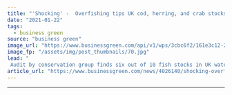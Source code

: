 ```yaml
---
title: "'Shocking' -  Overfishing tips UK cod, herring, and crab stocks into 'critical state'"
date: "2021-01-22"
tags: 
  - business green
source: "business green"
image_url: "https://www.businessgreen.com/api/v1/wps/3cbc6f2/161e3c12-2087-488d-845a-060bc9e86a37/2/fish-iStock-1098173446-185x114.jpg"
image_fp: "/assets/img/post_thumbnails/70.jpg"
lead: "
 Audit by conservation group finds six out of 10 fish stocks in UK waters are being overfished or are already in a 'critical state' ..."
article_url: "https://www.businessgreen.com/news/4026140/shocking-overfishing-tips-uk-cod-herring-crab-stocks-critical"
---
```


---
